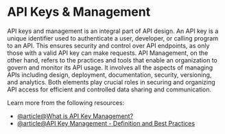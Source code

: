 # API Keys & Management

API keys and management is an integral part of API design. An API key is a unique identifier used to authenticate a user, developer, or calling program to an API. This ensures security and control over API endpoints, as only those with a valid API key can make requests. API Management, on the other hand, refers to the practices and tools that enable an organization to govern and monitor its API usage. It involves all the aspects of managing APIs including design, deployment, documentation, security, versioning, and analytics. Both elements play crucial roles in securing and organizing API access for efficient and controlled data sharing and communication.

Learn more from the following resources:

- [@article@What is API Key Management?](https://www.akeyless.io/secrets-management-glossary/api-key-management/)
- [@article@API Key Management - Definition and Best Practices](https://infisical.com/blog/api-key-management)
